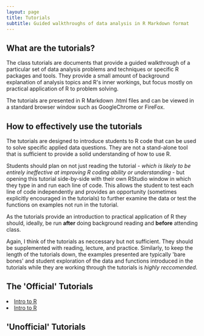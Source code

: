 ```yaml
---
layout: page
title: Tutorials
subtitle: Guided walkthroughs of data analysis in R Markdown format
---
```

## What are the tutorials?

The class tutorials are documents that provide a guided walkthrough of a particular set of data analysis problems and techniques or specific R packages and tools. They provide a small amount of background explanation of analysis topics and R's inner workings, but focus mostly on practical application of R to problem solving. 

The tutorials are presented in R Markdown .html files and can be viewed in a standard browser window such as GoogleChrome or FireFox. 

## How to effectively use the tutorials

The tutorials are designed to introduce students to R code that can be used to solve specific applied data questions. They are not a stand-alone tool that is sufficient to provide a solid understanding of how to use R. 

Students should plan on not just reading the tutorial - *which is likely to be entirely ineffective at improving R coding ability or understanding* - but opening this tutorial side-by-side with their own RStudio window in which they type in and run each line of code. This allows the student to test each line of code independently and provides an opportunity (sometimes explicitly encouraged in the tutorials) to further examine the data or test the functions on examples not run in the tutorial.

As the tutorials provide an introduction to practical application of R they should, ideally, be run **after** doing background reading and **before** attending class.

Again, I think of the tutorials as neccessary but not sufficient. They should be supplemented with reading, lecture, and practice. Similarly, to keep the length of the tutorials down, the examples presented are typically 'bare bones' and student exploration of the data and functions introduced in the tutorials while they are working through the tutorials is *highly reccomended*.


## The 'Official' Tutorials

<li><a href="GEOG-728-Tutorial-1.html">Intro to R</a></li>
<li><a href="GEOG-728-Tutorial-2.html">Intro to R</a></li>



## 'Unofficial' Tutorials








